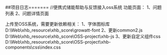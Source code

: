 ##项目日志=======
//便携式储能帮助与反馈接入oss系统
功能页面：
    1、问题列表
    2、问题详情页面

上传至OSS系统，需要更新依赖相关：
    1、字体图标库   D:\Web\xhb_resource\xhb_score\growatt-font
    2、更新common2.js   D:\Web\xhb_resource\xhb_score\OSS-project\xhb-js
    3、更新自定义组件css  D:\Web\xhb_resource\xhb_score\OSS-project\xhb-components\css\index.css
